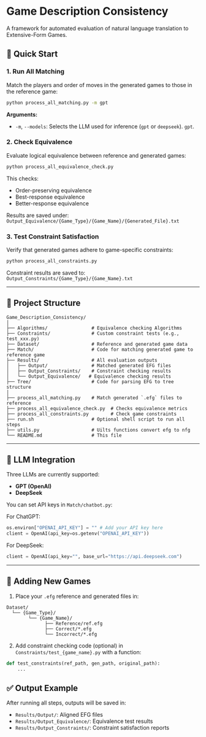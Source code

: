 # Game Description Consistency

A framework for automated evaluation of natural language translation to Extensive-Form Games.

## 🚀 Quick Start

### 1. Run All Matching

Match the players and order of moves in the generated games to those in the reference game:

```bash
python process_all_matching.py -m gpt
```

**Arguments:**

* `-m`, `--models`: Selects the LLM used for inference (`gpt` or `deepseek`). `gpt`.

### 2. Check Equivalence

Evaluate logical equivalence between reference and generated games:

```bash
python process_all_equivalence_check.py
```

This checks:

* Order-preserving equivalence
* Best-response equivalence
* Better-response equivalence

Results are saved under:
`Output_Equivalence/{Game_Type}/{Game_Name}/{Generated_File}.txt`

### 3. Test Constraint Satisfaction

Verify that generated games adhere to game-specific constraints:

```bash
python process_all_constraints.py
```

Constraint results are saved to:
`Output_Constraints/{Game_Type}/{Game_Name}.txt`

---

## 📁 Project Structure

```
Game_Description_Consistency/
│
├── Algorithms/                # Equivalence checking Algorithms
├── Constraints/               # Custom constraint tests (e.g., test_xxx.py)
├── Dataset/                   # Reference and generated game data
├── Match/                     # Code for matching generated game to reference game
├── Results/                   # All evaluation outputs
│   ├── Output/                # Matched generated EFG files
│   ├── Output_Constraints/    # Constraint checking results
│   └── Output_Equivalence/   # Equivalence checking results
├── Tree/                      # Code for parsing EFG to tree structure
│
├── process_all_matching.py    # Match generated `.efg` files to reference
├── process_all_equivalence_check.py  # Checks equivalence metrics
├── process_all_constraints.py        # Check game constraints
├── run.sh                     # Optional shell script to run all steps
├── utils.py                   # Uilts functions convert efg to nfg
└── README.md                  # This file
```

---

## 🤖 LLM Integration

Three LLMs are currently supported:

* **GPT (OpenAI)**
* **DeepSeek**

You can set API keys in `Match/chatbot.py`:

For ChatGPT:

```python
os.environ["OPENAI_API_KEY"] = "" # Add your API key here
client = OpenAI(api_key=os.getenv("OPENAI_API_KEY"))
```

For DeepSeek:

```python
client = OpenAI(api_key="", base_url="https://api.deepseek.com")
```

---

## 🧪 Adding New Games

1. Place your `.efg` reference and generated files in:

```
Dataset/
  └── {Game_Type}/
        └── {Game_Name}/
              ├── Reference/ref.efg
              ├── Correct/*.efg
              └── Incorrect/*.efg
```

2. Add constraint checking code (optional) in `Constraints/test_{game_name}.py` with a function:

```python
def test_constraints(ref_path, gen_path, original_path):
    ...
```

## ✅ Output Example

After running all steps, outputs will be saved in:

* `Results/Output/`: Aligned EFG files
* `Results/Output_Equivalence/`: Equivalence test results
* `Results/Output_Constraints/`: Constraint satisfaction reports

